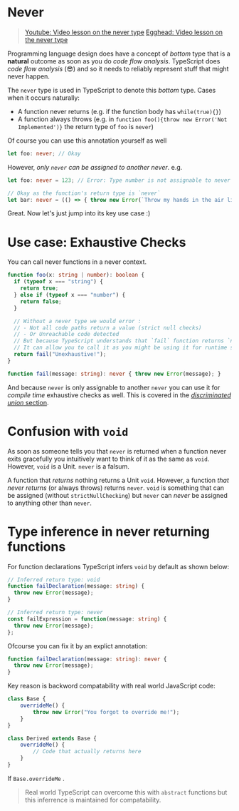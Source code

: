 # Never
> [Youtube: Video lesson on the never type](https://www.youtube.com/watch?v=aldIFYWu6xc)
> [Egghead: Video lesson on the never type](https://egghead.io/lessons/typescript-use-the-never-type-to-avoid-code-with-dead-ends-using-typescript)

Programming language design does have a concept of *bottom* type that is a **natural** outcome as soon as you do *code flow analysis*. TypeScript does *code flow analysis* (😎) and so it needs to reliably represent stuff that might never happen.

The `never` type is used in TypeScript to denote this *bottom* type. Cases when it occurs naturally:

* A function never returns (e.g. if the function body has `while(true){}`)
* A function always throws (e.g. in `function foo(){throw new Error('Not Implemented')}` the return type of `foo` is `never`)

Of course you can use this annotation yourself as well

```ts
let foo: never; // Okay
```

However, *only `never` can be assigned to another never*. e.g.

```ts
let foo: never = 123; // Error: Type number is not assignable to never

// Okay as the function's return type is `never`
let bar: never = (() => { throw new Error(`Throw my hands in the air like I just don't care`) })();
```

Great. Now let's just jump into its key use case :)

# Use case: Exhaustive Checks

You can call never functions in a never context.

```ts
function foo(x: string | number): boolean {
  if (typeof x === "string") {
    return true;
  } else if (typeof x === "number") {
    return false;
  }

  // Without a never type we would error :
  // - Not all code paths return a value (strict null checks)
  // - Or Unreachable code detected
  // But because TypeScript understands that `fail` function returns `never`
  // It can allow you to call it as you might be using it for runtime safety / exhaustive checks.
  return fail("Unexhaustive!");
}

function fail(message: string): never { throw new Error(message); }
```

And because `never` is only assignable to another `never` you can use it for *compile time* exhaustive checks as well. This is covered in the [*discriminated union* section](./discriminated-unions.md).

# Confusion with `void`

As soon as someone tells you that `never` is returned when a function never exits gracefully you intuitively want to think of it as the same as `void`. However, `void` is a Unit. `never` is a falsum.

A function that *returns* nothing returns a Unit `void`. However, a function *that never returns* (or always throws) returns `never`. `void` is something that can be assigned (without `strictNullChecking`) but `never` can *never* be assigned to anything other than `never`.

# Type inference in never returning functions

For function declarations TypeScript infers `void` by default as shown below:

```ts
// Inferred return type: void
function failDeclaration(message: string) {
  throw new Error(message);
}

// Inferred return type: never
const failExpression = function(message: string) {
  throw new Error(message);
};
```

Ofcourse you can fix it by an explict annotation: 

```ts
function failDeclaration(message: string): never {
  throw new Error(message);
}
```

Key reason is backword compatability with real world JavaScript code: 

```ts
class Base {
    overrideMe() {
        throw new Error("You forgot to override me!");
    }
}

class Derived extends Base {
    overrideMe() {
        // Code that actually returns here
    }
}
```

If `Base.overrideMe` . 

> Real world TypeScript can overcome this with `abstract` functions but this inferrence is maintained for compatability.

<!--
PR: https://github.com/Microsoft/TypeScript/pull/8652
Issue : https://github.com/Microsoft/TypeScript/issues/3076
Concept : https://en.wikipedia.org/wiki/Bottom_type
-->

